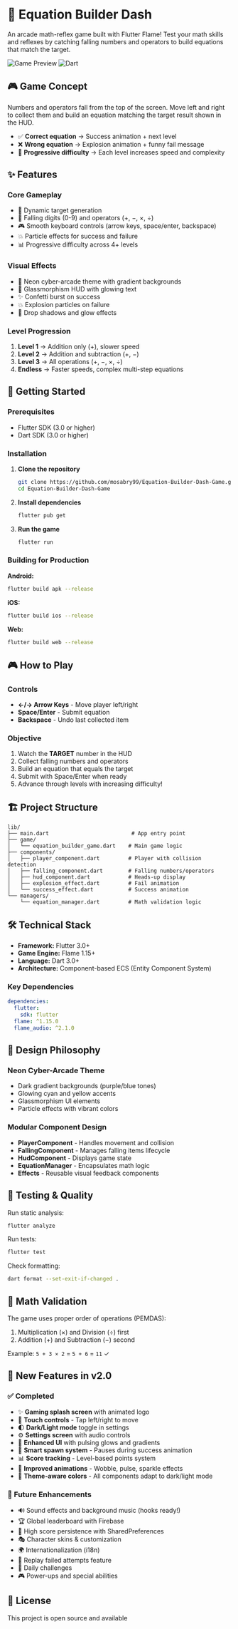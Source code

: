 # 🥈 Equation Builder Dash

An arcade math-reflex game built with Flutter Flame! Test your math skills and reflexes by catching falling numbers and operators to build equations that match the target.

![Game Preview](https://img.shields.io/badge/Flutter-Flame-blue?logo=flutter)
![Dart](https://img.shields.io/badge/Dart-3.0+-0175C2?logo=dart)

## 🎮 Game Concept

Numbers and operators fall from the top of the screen. Move left and right to collect them and build an equation matching the target result shown in the HUD.

- ✅ **Correct equation** → Success animation + next level
- ❌ **Wrong equation** → Explosion animation + funny fail message
- 🚀 **Progressive difficulty** → Each level increases speed and complexity

## ✨ Features

### Core Gameplay
- 🎯 Dynamic target generation
- 🔢 Falling digits (0-9) and operators (+, −, ×, ÷)
- 🎮 Smooth keyboard controls (arrow keys, space/enter, backspace)
- 💥 Particle effects for success and failure
- 📊 Progressive difficulty across 4+ levels

### Visual Effects
- 🌌 Neon cyber-arcade theme with gradient backgrounds
- 💎 Glassmorphism HUD with glowing text
- ✨ Confetti burst on success
- 💥 Explosion particles on failure
- 🎨 Drop shadows and glow effects

### Level Progression
1. **Level 1** → Addition only (+), slower speed
2. **Level 2** → Addition and subtraction (+, −)
3. **Level 3** → All operations (+, −, ×, ÷)
4. **Endless** → Faster speeds, complex multi-step equations

## 🚀 Getting Started

### Prerequisites

- Flutter SDK (3.0 or higher)
- Dart SDK (3.0 or higher)

### Installation

1. **Clone the repository**
   ```bash
   git clone https://github.com/mosabry99/Equation-Builder-Dash-Game.git
   cd Equation-Builder-Dash-Game
   ```

2. **Install dependencies**
   ```bash
   flutter pub get
   ```

3. **Run the game**
   ```bash
   flutter run
   ```

### Building for Production

**Android:**
```bash
flutter build apk --release
```

**iOS:**
```bash
flutter build ios --release
```

**Web:**
```bash
flutter build web --release
```

## 🎮 How to Play

### Controls
- **←/→ Arrow Keys** - Move player left/right
- **Space/Enter** - Submit equation
- **Backspace** - Undo last collected item

### Objective
1. Watch the **TARGET** number in the HUD
2. Collect falling numbers and operators
3. Build an equation that equals the target
4. Submit with Space/Enter when ready
5. Advance through levels with increasing difficulty!

## 🏗️ Project Structure

```
lib/
├── main.dart                          # App entry point
├── game/
│   └── equation_builder_game.dart    # Main game logic
├── components/
│   ├── player_component.dart         # Player with collision detection
│   ├── falling_component.dart        # Falling numbers/operators
│   ├── hud_component.dart            # Heads-up display
│   ├── explosion_effect.dart         # Fail animation
│   └── success_effect.dart           # Success animation
└── managers/
    └── equation_manager.dart         # Math validation logic
```

## 🛠️ Technical Stack

- **Framework:** Flutter 3.0+
- **Game Engine:** Flame 1.15+
- **Language:** Dart 3.0+
- **Architecture:** Component-based ECS (Entity Component System)

### Key Dependencies
```yaml
dependencies:
  flutter:
    sdk: flutter
  flame: ^1.15.0
  flame_audio: ^2.1.0
```

## 🎨 Design Philosophy

### Neon Cyber-Arcade Theme
- Dark gradient backgrounds (purple/blue tones)
- Glowing cyan and yellow accents
- Glassmorphism UI elements
- Particle effects with vibrant colors

### Modular Component Design
- **PlayerComponent** - Handles movement and collision
- **FallingComponent** - Manages falling items lifecycle
- **HudComponent** - Displays game state
- **EquationManager** - Encapsulates math logic
- **Effects** - Reusable visual feedback components

## 🧪 Testing & Quality

Run static analysis:
```bash
flutter analyze
```

Run tests:
```bash
flutter test
```

Check formatting:
```bash
dart format --set-exit-if-changed .
```

## 📝 Math Validation

The game uses proper order of operations (PEMDAS):
1. Multiplication (×) and Division (÷) first
2. Addition (+) and Subtraction (−) second

Example: `5 + 3 × 2` = `5 + 6` = `11` ✓

## 🎯 New Features in v2.0

### ✅ Completed
- ✨ **Gaming splash screen** with animated logo
- 📱 **Touch controls** - Tap left/right to move
- 🌓 **Dark/Light mode** toggle in settings
- ⚙️ **Settings screen** with audio controls
- 💎 **Enhanced UI** with pulsing glows and gradients
- 🎯 **Smart spawn system** - Pauses during success animation
- 📊 **Score tracking** - Level-based points system
- 🎨 **Improved animations** - Wobble, pulse, sparkle effects
- 🌊 **Theme-aware colors** - All components adapt to dark/light mode

### 🚀 Future Enhancements
- 🔊 Sound effects and background music (hooks ready!)
- 🏆 Global leaderboard with Firebase
- 💾 High score persistence with SharedPreferences
- 🎭 Character skins & customization
- 🌍 Internationalization (i18n)
- 🎥 Replay failed attempts feature
- 🏅 Daily challenges
- 🎮 Power-ups and special abilities

## 📄 License

This project is open source and available                                                                                                                                                                                                                                                                                                                      